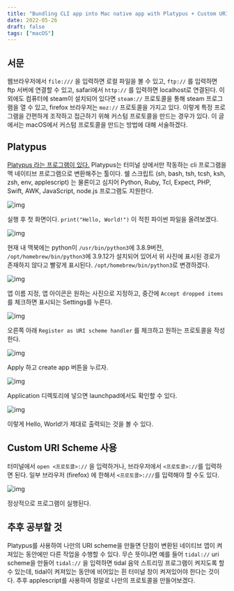 ```yaml
---
title: "Bundling CLI app into Mac native app with Platypus + Custom URI Scheme"
date: 2022-05-26
draft: false
tags: ["macOS"]
---
```


## 서문

웹브라우저에서 `file:///` 을 입력하면 로컬 파일을 볼 수 있고, `ftp://` 를 입력하면 ftp 서버에 연결할 수 있고, safari에서 `http://` 를 입력하면 localhost로 연결된다. 이 외에도 컴퓨터에 steam이 설치되어 있다면 `steam://` 프로토콜을 통해 steam 프로그램을 열 수 있고, firefox 브라우저는 `moz://` 프로토콜을 가지고 있다. 이렇게 특정 프로그램을 간편하게 조작하고 접근하기 위해 커스텀 프로토콜을 만드는 경우가 있다. 이 글에서는 macOS에서 커스텀 프로토콜을 만드는 방법에 대해 서술하겠다.

## Platypus

[Platypus 라는 프로그램이 있다.](https://sveinbjorn.org/platypus) Platypus는 터미널 상에서만 작동하는 cli 프로그램을 맥 네이티브 프로그램으로 변환해주는 툴이다. 쉘 스크립트 (sh, bash, tsh, tcsh, ksh, zsh, env, applescript) 는 물론이고 심지어 Python, Ruby, Tcl, Expect, PHP, Swift, AWK, JavaScript, node.js 프로그램도 지원한다.

![img](/img/platypus/1.png)

실행 후 첫 화면이다. `print("Hello, World!")` 이 적힌 파이썬 파일을 올려보겠다.

![img](/img/platypus/2.png)

현재 내 맥북에는 python이 `/usr/bin/python3`에 3.8.9버전, `/opt/homebrew/bin/python3`에 3.9.12가 설치되어 있어서 위 사진에 표시된 경로가 존재하지 않다고 빨갛게 표시된다. `/opt/homebrew/bin/python3`로 변경하겠다.

![img](/img/platypus/3.png)

앱 이름 지정, 앱 아이콘은 원하는 사진으로 지정하고, 중간에 `Accept dropped items`를 체크하면 표시되는 Settings를 누른다.

![img](/img/platypus/4.png)

오른쪽 아래 `Register as URI scheme handler` 를 체크하고 원하는 프로토콜을 작성한다.

![img](/img/platypus/5.png)

Apply 하고 create app 버튼을 누르자.

![img](/img/platypus/6.png)

Application 디렉토리에 넣으면 launchpad에서도 확인할 수 있다.

![img](/img/platypus/7.png)

이렇게 Hello, World!가 제대로 출력되는 것을 볼 수 있다.

## Custom URI Scheme 사용

터미널에서 `open <프로토콜>://` 을 입력하거나, 브라우저에서 `<프로토콜>://`를 입력하면 된다. 일부 브라우저 (firefox) 에 한해서 `<프로토콜>:///`를 입력해야 할 수도 있다.

![img](/img/platypus/8.png)

정상적으로 프로그램이 실행된다.

## 추후 공부할 것

Platypus를 사용하여 나만의 URI scheme을 만들면 단점이 변환된 네이티브 앱이 켜져있는 동안에만 다른 작업을 수행할 수 있다. 무슨 뜻이냐면 예를 들어 `tidal://` uri scheme을 만들어 `tidal://` 을 입력하면 tidal 음악 스트리밍 프로그램이 켜지도록 할 수 있는데, tidal이 켜져있는 동안에 비어있는 흰 터미널 창이 켜져있어야 한다는 것이다. 추후 applescript를 사용하여 정말로 나만의 프로토콜을 만들어보겠다.
